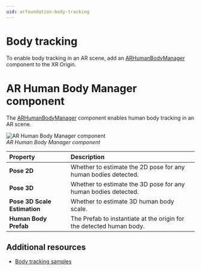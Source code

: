 ```yaml
---
uid: arfoundation-body-tracking
---
```

# Body tracking

To enable body tracking in an AR scene, add an [ARHumanBodyManager](xref:UnityEngine.XR.ARFoundation.ARHumanBodyManager) component to the XR Origin.

# AR Human Body Manager component

The [ARHumanBodyManager](xref:UnityEngine.XR.ARFoundation.ARHumanBodyManager) component enables human body tracking in an AR scene.

![AR Human Body Manager component](../images/human-body-manager.png)<br/>*AR Human Body Manager component*

| Property | Description |
| :------- | :---------- |
| **Pose 2D** | Whether to estimate the 2D pose for any human bodies detected. |
| **Pose 3D** | Whether to estimate the 3D pose for any human bodies detected. |
| **Pose 3D Scale Estimation** | Whether to estimate 3D human body scale. |
| **Human Body Prefab** | The Prefab to instantiate at the origin for the detected human body. |

## Additional resources

* [Body tracking samples](xref:arfoundation-samples-body-tracking)
